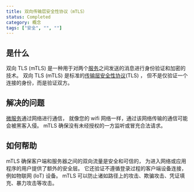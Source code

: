 ```yaml
---
title: 双向传输层安全性协议（mTLS）
status: Completed
category: 概念
tags: ["安全", "", ""]
---
```


## 是什么

双向 TLS (mTLS) 是一种用于对两个[服务](/zh-cn/service/)之间发送的消息进行身份验证和加密的技术。 
双向 TLS (mTLS) 是标准的[传输层安全性协议](/zh-cn/transport-layer-security/)(TLS) ， 
但不是仅验证一个连接的身份，而是验证双方。

## 解决的问题

[微服务](/zh-cn/microservices/)通过网络进行通信， 
就像您的 wifi 网络一样，通过该网络传输的通信可能会被黑客入侵。 
mTLS 确保没有未经授权的一方监听或冒充合法请求。

## 如何帮助

mTLS 确保客户端和服务器之间的双向流量是安全和可信的， 
为进入网络或应用程序的用户提供了额外的安全层。 
它还验证不遵循登录过程的客户端设备连接，例如物联网 (IoT) 设备。 
mTLS 可以防止诸如路径上的攻击、欺骗攻击、凭证填充、暴力攻击等攻击。
